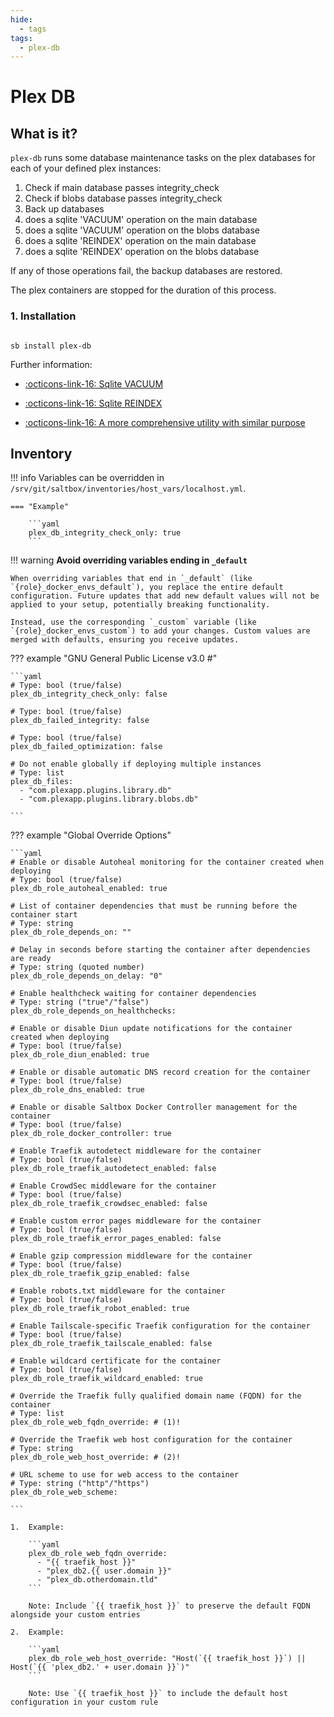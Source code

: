 ```yaml
---
hide:
  - tags
tags:
  - plex-db
---
```


# Plex DB

## What is it?

`plex-db` runs some database maintenance tasks on the plex databases for each of your defined plex instances:

1. Check if main database passes integrity_check
1. Check if blobs database passes integrity_check
1. Back up databases
1. does a sqlite 'VACUUM' operation on the main database
1. does a sqlite 'VACUUM' operation on the blobs database
1. does a sqlite 'REINDEX' operation on the main database
1. does a sqlite 'REINDEX' operation on the blobs database

If any of those operations fail, the backup databases are restored.

The plex containers are stopped for the duration of this process.

### 1. Installation

``` shell

sb install plex-db

```

Further information:

- [:octicons-link-16: Sqlite VACUUM](https://www.sqlite.org/lang_vacuum.html)

- [:octicons-link-16: Sqlite REINDEX](https://www.sqlite.org/lang_reindex.html)

- [:octicons-link-16: A more comprehensive utility with similar purpose](https://github.com/ChuckPa/PlexDBRepair)

## Inventory
<!-- BEGIN SALTBOX MANAGED VARIABLES SECTION -->
<!-- This section is managed by saltbox/test.py - DO NOT EDIT MANUALLY -->
!!! info
    Variables can be overridden in `/srv/git/saltbox/inventories/host_vars/localhost.yml`.


    === "Example"

        ```yaml
        plex_db_integrity_check_only: true
        ```

!!! warning
    **Avoid overriding variables ending in `_default`**

    When overriding variables that end in `_default` (like `{role}_docker_envs_default`), you replace the entire default configuration. Future updates that add new default values will not be applied to your setup, potentially breaking functionality.

    Instead, use the corresponding `_custom` variable (like `{role}_docker_envs_custom`) to add your changes. Custom values are merged with defaults, ensuring you receive updates.

??? example "GNU General Public License v3.0                      #"

    ```yaml
    # Type: bool (true/false)
    plex_db_integrity_check_only: false

    # Type: bool (true/false)
    plex_db_failed_integrity: false

    # Type: bool (true/false)
    plex_db_failed_optimization: false

    # Do not enable globally if deploying multiple instances
    # Type: list
    plex_db_files: 
      - "com.plexapp.plugins.library.db"
      - "com.plexapp.plugins.library.blobs.db"

    ```

??? example "Global Override Options"

    ```yaml
    # Enable or disable Autoheal monitoring for the container created when deploying
    # Type: bool (true/false)
    plex_db_role_autoheal_enabled: true

    # List of container dependencies that must be running before the container start
    # Type: string
    plex_db_role_depends_on: ""

    # Delay in seconds before starting the container after dependencies are ready
    # Type: string (quoted number)
    plex_db_role_depends_on_delay: "0"

    # Enable healthcheck waiting for container dependencies
    # Type: string ("true"/"false")
    plex_db_role_depends_on_healthchecks:

    # Enable or disable Diun update notifications for the container created when deploying
    # Type: bool (true/false)
    plex_db_role_diun_enabled: true

    # Enable or disable automatic DNS record creation for the container
    # Type: bool (true/false)
    plex_db_role_dns_enabled: true

    # Enable or disable Saltbox Docker Controller management for the container
    # Type: bool (true/false)
    plex_db_role_docker_controller: true

    # Enable Traefik autodetect middleware for the container
    # Type: bool (true/false)
    plex_db_role_traefik_autodetect_enabled: false

    # Enable CrowdSec middleware for the container
    # Type: bool (true/false)
    plex_db_role_traefik_crowdsec_enabled: false

    # Enable custom error pages middleware for the container
    # Type: bool (true/false)
    plex_db_role_traefik_error_pages_enabled: false

    # Enable gzip compression middleware for the container
    # Type: bool (true/false)
    plex_db_role_traefik_gzip_enabled: false

    # Enable robots.txt middleware for the container
    # Type: bool (true/false)
    plex_db_role_traefik_robot_enabled: true

    # Enable Tailscale-specific Traefik configuration for the container
    # Type: bool (true/false)
    plex_db_role_traefik_tailscale_enabled: false

    # Enable wildcard certificate for the container
    # Type: bool (true/false)
    plex_db_role_traefik_wildcard_enabled: true

    # Override the Traefik fully qualified domain name (FQDN) for the container
    # Type: list
    plex_db_role_web_fqdn_override: # (1)!

    # Override the Traefik web host configuration for the container
    # Type: string
    plex_db_role_web_host_override: # (2)!

    # URL scheme to use for web access to the container
    # Type: string ("http"/"https")
    plex_db_role_web_scheme:

    ```

    1.  Example:

        ```yaml
        plex_db_role_web_fqdn_override:
          - "{{ traefik_host }}"
          - "plex_db2.{{ user.domain }}"
          - "plex_db.otherdomain.tld"
        ```

        Note: Include `{{ traefik_host }}` to preserve the default FQDN alongside your custom entries

    2.  Example:

        ```yaml
        plex_db_role_web_host_override: "Host(`{{ traefik_host }}`) || Host(`{{ 'plex_db2.' + user.domain }}`)"
        ```

        Note: Use `{{ traefik_host }}` to include the default host configuration in your custom rule

<!-- END SALTBOX MANAGED VARIABLES SECTION -->
